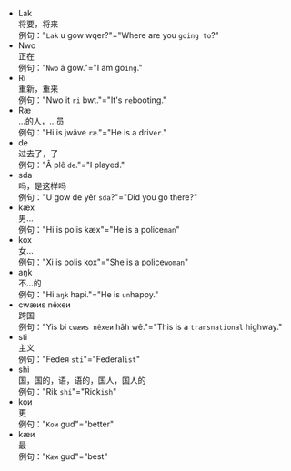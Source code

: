 - Lak  
将要，将来  
例句："`Lak` u gow wqer?"="Where are you `going to`?"  
- Nwo  
正在  
例句："`Nwo` â gow."="I am go`ing`."  
- Ri  
重新，重来  
例句："Nwo it `ri` bwt."="It's `re`booting."  
- Ræ  
…的人，…员  
例句："Hi is jwâve `ræ`."="He is a driv`er`."
- de  
过去了，了  
例句："Â plê `de`."="I played."  
- sda  
吗，是这样吗  
例句："U gow de yêr `sda`?"="Did you go there?"  
- kæx  
男…  
例句："Hi is polis kæx"="He is a police`man`"  
- kox  
女…  
例句："Xi is polis kox"="She is a police`woman`"  
- aŋk  
不…的  
例句："Hi `aŋk` hapi."="He is `un`happy."  
- cwæиs nêxeи  
跨国  
例句："Yis bi `cwæиs nêxeи` hâh wê."="This is a `transnational` highway."
- sti  
主义  
例句："Fedeя `sti`"="Federal`ist`"
- shi  
国，国的，语，语的，国人，国人的  
例句："Rik `shi`"="Rick`ish`"
- koи  
更  
例句："`Koи` gud"="better"
- kæи  
最  
例句："`Kæи` gud"="best"  
